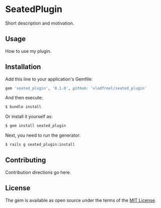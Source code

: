 # SeatedPlugin
Short description and motivation.

## Usage
How to use my plugin.

## Installation
Add this line to your application's Gemfile:

```ruby
gem 'seated_plugin', '0.1.0', github: 'vladfreel/seated_plugin'
```

And then execute:
```bash
$ bundle install
```

Or install it yourself as:
```bash
$ gem install seated_plugin
```
Next, you need to run the generator:
```bash
$ rails g seated_plugin:install
```
## Contributing
Contribution directions go here.

## License
The gem is available as open source under the terms of the [MIT License](http://opensource.org/licenses/MIT).
